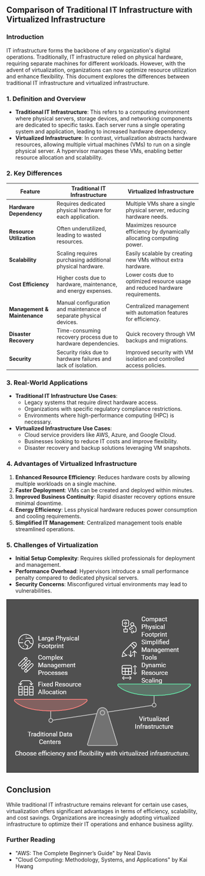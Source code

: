 ## Comparison of Traditional IT Infrastructure with Virtualized Infrastructure

### Introduction

IT infrastructure forms the backbone of any organization's digital operations. Traditionally, IT infrastructure relied on physical hardware, requiring separate machines for different workloads. However, with the advent of virtualization, organizations can now optimize resource utilization and enhance flexibility. This document explores the differences between traditional IT infrastructure and virtualized infrastructure.

### 1\. ****Definition and Overview****

- **Traditional IT Infrastructure**: This refers to a computing environment where physical servers, storage devices, and networking components are dedicated to specific tasks. Each server runs a single operating system and application, leading to increased hardware dependency.
- **Virtualized Infrastructure**: In contrast, virtualization abstracts hardware resources, allowing multiple virtual machines (VMs) to run on a single physical server. A hypervisor manages these VMs, enabling better resource allocation and scalability.

### 2\. ****Key Differences****

| Feature | Traditional IT Infrastructure | Virtualized Infrastructure |
| --- | --- | --- |
| **Hardware Dependency** | Requires dedicated physical hardware for each application. | Multiple VMs share a single physical server, reducing hardware needs. |
| **Resource Utilization** | Often underutilized, leading to wasted resources. | Maximizes resource efficiency by dynamically allocating computing power. |
| **Scalability** | Scaling requires purchasing additional physical hardware. | Easily scalable by creating new VMs without extra hardware. |
| **Cost Efficiency** | Higher costs due to hardware, maintenance, and energy expenses. | Lower costs due to optimized resource usage and reduced hardware requirements. |
| **Management & Maintenance** | Manual configuration and maintenance of separate physical devices. | Centralized management with automation features for efficiency. |
| **Disaster Recovery** | Time-consuming recovery process due to hardware dependencies. | Quick recovery through VM backups and migrations. |
| **Security** | Security risks due to hardware failures and lack of isolation. | Improved security with VM isolation and controlled access policies. |

### 3\. ****Real-World Applications****

- **Traditional IT Infrastructure Use Cases**:
  - Legacy systems that require direct hardware access.
  - Organizations with specific regulatory compliance restrictions.
  - Environments where high-performance computing (HPC) is necessary.
- **Virtualized Infrastructure Use Cases**:
  - Cloud service providers like AWS, Azure, and Google Cloud.
  - Businesses looking to reduce IT costs and improve flexibility.
  - Disaster recovery and backup solutions leveraging VM snapshots.

### 4\. ****Advantages of Virtualized Infrastructure****

1. **Enhanced Resource Efficiency**: Reduces hardware costs by allowing multiple workloads on a single machine.
2. **Faster Deployment**: VMs can be created and deployed within minutes.
3. **Improved Business Continuity**: Rapid disaster recovery options ensure minimal downtime.
4. **Energy Efficiency**: Less physical hardware reduces power consumption and cooling requirements.
5. **Simplified IT Management**: Centralized management tools enable streamlined operations.

### 5\. ****Challenges of Virtualization****

- **Initial Setup Complexity**: Requires skilled professionals for deployment and management.
- **Performance Overhead**: Hypervisors introduce a small performance penalty compared to dedicated physical servers.
- **Security Concerns**: Misconfigured virtual environments may lead to vulnerabilities.

![IT Infrastructure with Virtualized Infrastructure](/images/TI-vs-VI.png)

## Conclusion

While traditional IT infrastructure remains relevant for certain use cases, virtualization offers significant advantages in terms of efficiency, scalability, and cost savings. Organizations are increasingly adopting virtualized infrastructure to optimize their IT operations and enhance business agility.

### Further Reading

- "AWS: The Complete Beginner’s Guide" by Neal Davis
- "Cloud Computing: Methodology, Systems, and Applications" by Kai Hwang

